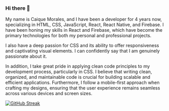 ### Hi there 👋

My name is Caique Morales, and I have been a developer for 4 years now, specializing in HTML, CSS, JavaScript, React, React Native, and Firebase. I have been honing my skills in React and Firebase, which have become the primary technologies for both my personal and professional projects.

I also have a deep passion for CSS and its ability to offer responsiveness and captivating visual elements. I can confidently say that I am genuinely passionate about it.

In addition, I take great pride in applying clean code principles to my development process, particularly in CSS. I believe that writing clean, organized, and maintainable code is crucial for building scalable and efficient applications. Furthermore, I follow a mobile-first approach when crafting my designs, ensuring that the user experience remains seamless across various devices and screen sizes.


[![GitHub Streak](https://streak-stats.demolab.com?user=CaiqueMorales20&theme=gotham)](https://git.io/streak-stats)
<!--
**CaiqueMorales20/CaiqueMorales20** is a ✨ _special_ ✨ repository because its `README.md` (this file) appears on your GitHub profile.

Here are some ideas to get you started:

- 🔭 I’m currently working on ...
- 🌱 I’m currently learning ...
- 👯 I’m looking to collaborate on ...
- 🤔 I’m looking for help with ...
- 💬 Ask me about ...
- 📫 How to reach me: ...
- 😄 Pronouns: ...
- ⚡ Fun fact: ...
-->
